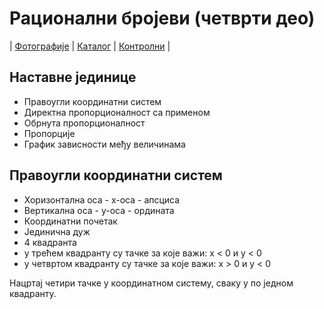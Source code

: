 # Рационални бројеви (четврти део)

| [Фотографије][1]
| [Каталог][2]
| [Контролни][3] |

## Наставне јединице

- Правоугли координатни систем
- Директна пропорционалност са применом
- Обрнута пропорционалност
- Пропорције
- График зависности међу величинама

## Правоугли координатни систем

- Хоризонтална оса - x-оса - апсциса
- Вертикална оса - y-оса - ордината
- Координатни почетак
- Јединична дуж
- 4 квадранта
- у трећем квадранту су тачке за које важи: x < 0 и y < 0
- у четвртом квадранту су тачке за које важи: x > 0 и y < 0

Нацртај четири тачке у координатном систему, сваку у по једном квадранту.

[1]: https://photos.app.goo.gl/ACJytwR3oT5FpDT56 "Фотографије табле"
[2]: https://ndjapic.github.io/zayopa/m7/06-proporcije/ "Каталог линкова"
[3]: https://drive.google.com/drive/folders/0B-Ml4P4pFIzwQlktY1JDOGd4T0U?resourcekey=0-UIlkcx3F7PsAjsKsOXPuRg&usp=drive_link "Претходни контролни задаци"
